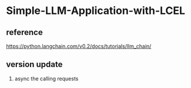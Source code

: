 # Simple-LLM-Application-with-LCEL

## reference
https://python.langchain.com/v0.2/docs/tutorials/llm_chain/


## version update
1. async the calling requests
